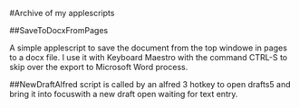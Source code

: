 #Archive of my applescripts

##SaveToDocxFromPages

A simple applescript to save the document from the top windowe in pages to a docx file. I use it with Keyboard Maestro with the command CTRL-S to skip over the export to Microsoft Word process.

##NewDraftAlfred
script is called by an alfred 3 hotkey to open drafts5 and bring it into focuswith a new draft open waiting for text entry.
